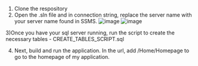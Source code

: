 1) Clone the respository
2) Open the .sln file and in connection string, replace the server name with your server name found in SSMS. 
![image](https://github.com/ambica-banchode/UniversityTutoringScheduler/assets/51074664/b2be8897-9d32-4d68-9b4b-325072abb5e4)
![image](https://github.com/ambica-banchode/UniversityTutoringScheduler/assets/51074664/5426158b-6538-4629-bdc2-65bf1a794da1)




3)Once you have your sql server running, run the script to create the necessary tables - CREATE_TABLES_SCRIPT.sql

4) Next, build and run the application. In the url, add /Home/Homepage to go to the homepage of my application. 

